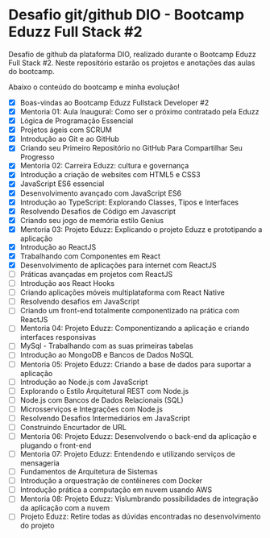 # Desafio git/github DIO - Bootcamp Eduzz Full Stack #2

Desafio de github da plataforma DIO, realizado durante o Bootcamp Eduzz Full Stack #2. Neste repositório estarão os projetos e anotações das aulas do bootcamp.

Abaixo o conteúdo do bootcamp e minha evolução!

- [x]  Boas-vindas ao Bootcamp Eduzz Fullstack Developer #2
- [x] Mentoria 01: Aula Inaugural: Como ser o próximo contratado pela Eduzz
- [x] Lógica de Programação Essencial
- [x] Projetos ágeis com SCRUM
- [x] Introdução ao Git e ao GitHub
- [x] Criando seu Primeiro Repositório no GitHub Para Compartilhar Seu Progresso
- [x] Mentoria 02: Carreira Eduzz: cultura e governança
- [x] Introdução a criação de websites com HTML5 e CSS3
- [x] JavaScript ES6 essencial
- [x] Desenvolvimento avançado com JavaScript ES6
- [x] Introdução ao TypeScript: Explorando Classes, Tipos e Interfaces
- [x] Resolvendo Desafios de Código em Javascript
- [x] Criando seu jogo de memória estilo Genius
- [x] Mentoria 03: Projeto Eduzz: Explicando o projeto Eduzz e prototipando a aplicação
- [x] Introdução ao ReactJS
- [x] Trabalhando com Componentes em React
- [x] Desenvolvimento de aplicações para internet com ReactJS
- [ ] Práticas avançadas em projetos com ReactJS
- [ ] Introdução aos React Hooks
- [ ] Criando aplicações móveis multiplataforma com React Native
- [ ] Resolvendo desafios em JavaScript
- [ ] Criando um front-end totalmente componentizado na prática com ReactJS
- [ ] Mentoria 04: Projeto Eduzz: Componentizando a aplicação e criando interfaces responsivas
- [ ] MySql - Trabalhando com as suas primeiras tabelas
- [ ] Introdução ao MongoDB e Bancos de Dados NoSQL
- [ ] Mentoria 05: Projeto Eduzz: Criando a base de dados para suportar a aplicação
- [ ] Introdução ao Node.js com JavaScript
- [ ] Explorando o Estilo Arquitetural REST com Node.js
- [ ] Node.js com Bancos de Dados Relacionais (SQL)
- [ ] Microsserviços e Integrações com Node.js
- [ ] Resolvendo Desafios Intermediários em JavaScript
- [ ] Construindo Encurtador de URL
- [ ] Mentoria 06: Projeto Eduzz: Desenvolvendo o back-end da aplicação e plugando o front-end
- [ ] Mentoria 07: Projeto Eduzz: Entendendo e utilizando serviços de mensageria
- [ ] Fundamentos de Arquitetura de Sistemas
- [ ] Introdução a orquestração de contêineres com Docker
- [ ] Introdução prática a computação em nuvem usando AWS
- [ ] Mentoria 08: Projeto Eduzz: Vislumbrando possibilidades de integração da aplicação com a nuvem
- [ ] Projeto Eduzz: Retire todas as dúvidas encontradas no desenvolvimento do projeto
